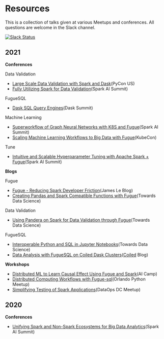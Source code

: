 # Resources

This is a collection of talks given at various Meetups and conferences. All questions are welcome in the Slack channel.

[![Slack Status](https://img.shields.io/badge/slack-join_chat-white.svg?logo=slack&style=social)](https://join.slack.com/t/fugue-project/shared_invite/zt-jl0pcahu-KdlSOgi~fP50TZWmNxdWYQ)

## 2021

**Conferences**

Data Validation

* [Large Scale Data Validation with Spark and Dask](https://www.youtube.com/watch?v=2AdvBgjO_3Q)(PyCon US)
* [Fully Utilizing Spark for Data Validation](https://www.youtube.com/watch?v=f901OJrP5ls)(Spark AI Summit)

FugueSQL

* [Dask SQL Query Engines](https://www.youtube.com/watch?v=bQDN41Bc3bw)(Dask Summit)

Machine Learning

* [Superworkflow of Graph Neural Networks with K8S and Fugue](https://www.youtube.com/watch?v=-aEZjQiqSFA)(Spark AI Summit)
* [Scaling Machine Learning Workflows to Big Data with Fugue](https://www.youtube.com/watch?v=fDIRMiwc0aA)(KubeCon)

Tune

* [Intuitive and Scalable Hyperparameter Tuning with Apache Spark + Fugue](https://www.youtube.com/watch?v=JUretXiLtK0)(Spark AI Summit)

**Blogs**

Fugue

* [Fugue - Reducing Spark Developer Friction](https://jameskle.com/writes/fugue)(James Le Blog)
* [Creating Pandas and Spark Compatible Functions with Fugue](https://towardsdatascience.com/creating-pandas-and-spark-compatible-functions-with-fugue-8617c0b3d3a8)(Towards Data Science)

Data Validation

* [Using Pandera on Spark for Data Validation through Fugue](https://towardsdatascience.com/using-pandera-on-spark-for-data-validation-through-fugue-72956f274793)(Towards Data Science)

FugueSQL

* [Interoperable Python and SQL in Jupyter Notebooks](https://towardsdatascience.com/interoperable-python-and-sql-in-jupyter-notebooks-86245e711352)(Towards Data Science)
* [Data Analysis with FugueSQL on Coiled Dask Clusters](https://coiled.io/data-analysis-with-fuguesql-on-coiled-dask-clusters/)([Coiled](https://coiled.io/) Blog)

**Workshops**

* [Distributed ML to Learn Causal Effect Using Fugue and Spark](https://www.youtube.com/watch?v=dafU1SZs4iw)(AI Camp)
* [Distributed Computing Workflows with Fugue-sql](https://www.youtube.com/watch?v=iROWlAVa2Kk)(Orlando Python Meetup)
* [Simplifying Testing of Spark Applications](https://www.youtube.com/watch?v=GYmk4x2NS3M)(DataOps DC Meetup)


## 2020

**Conferences**

* [Unifying Spark and Non-Spark Ecosystems for Big Data Analytics](https://www.youtube.com/watch?v=BBd4b2pMk0c)(Spark AI Summit)